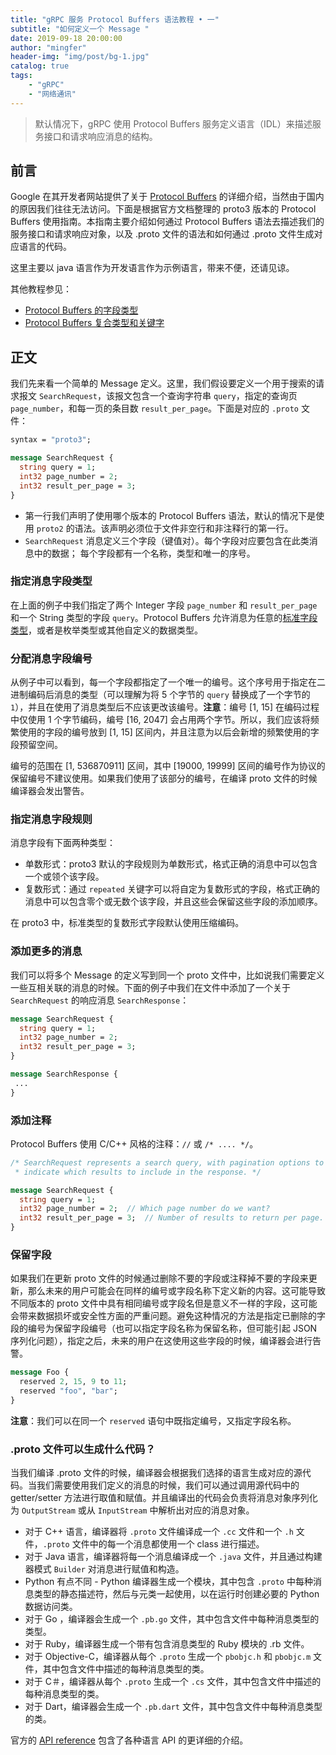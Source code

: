 ```yaml
---
title: "gRPC 服务 Protocol Buffers 语法教程 • 一"
subtitle: "如何定义一个 Message "
date: 2019-09-18 20:00:00
author: "mingfer"
header-img: "img/post/bg-1.jpg"
catalog: true
tags: 
    - "gRPC"
    - "网络通讯"
---
```


> 默认情况下，gRPC 使用 Protocol Buffers 服务定义语言（IDL）来描述服务接口和请求响应消息的结构。

## 前言

Google 在其开发者网站提供了关于 [Protocol Buffers](https://developers.google.com/protocol-buffers/docs/proto3) 的详细介绍，当然由于国内的原因我们往往无法访问。下面是根据官方文档整理的 proto3 版本的 Protocol Buffers 使用指南。本指南主要介绍如何通过 Protocol Buffers 语法去描述我们的服务接口和请求响应对象，以及 .proto 文件的语法和如何通过 .proto 文件生成对应语言的代码。

这里主要以 java 语言作为开发语言作为示例语言，带来不便，还请见谅。

其他教程参见：

- [Protocol Buffers 的字段类型](http://www.mingfer.cn/2019/09/19/grpc-protocol-buffers-2/)
- [Protocol Buffers 复合类型和关键字](http://www.mingfer.cn/2019/09/22/grpc-protocol-buffers-3/)

## 正文

我们先来看一个简单的 Message 定义。这里，我们假设要定义一个用于搜索的请求报文 `SearchRequest`，该报文包含一个查询字符串 `query`，指定的查询页 `page_number`，和每一页的条目数 `result_per_page`。下面是对应的 `.proto` 文件：

```protobuf
syntax = "proto3";

message SearchRequest {
  string query = 1;
  int32 page_number = 2;
  int32 result_per_page = 3;
}
```

- 第一行我们声明了使用哪个版本的 Protocol Buffers 语法，默认的情况下是使用 `proto2` 的语法。该声明必须位于文件非空行和非注释行的第一行。
- `SearchRequest` 消息定义三个字段（键值对）。每个字段对应要包含在此类消息中的数据； 每个字段都有一个名称，类型和唯一的序号。

### 指定消息字段类型

在上面的例子中我们指定了两个 Integer 字段 `page_number` 和 `result_per_page` 和一个 String 类型的字段 `query`。Protocol Buffers 允许消息为任意的[标准字段类型](#标准字段类型)，或者是枚举类型或其他自定义的数据类型。

### 分配消息字段编号

从例子中可以看到，每一个字段都指定了一个唯一的编号。这个序号用于指定在二进制编码后消息的类型（可以理解为将 5 个字节的 `query` 替换成了一个字节的 `1`），并且在使用了消息类型后不应该更改该编号。**注意**：编号 [1, 15] 在编码过程中仅使用 1 个字节编码，编号 [16, 2047] 会占用两个字节。所以，我们应该将频繁使用的字段的编号放到 [1, 15] 区间内，并且注意为以后会新增的频繁使用的字段预留空间。

编号的范围在 [1,  536870911] 区间，其中 [19000, 19999] 区间的编号作为协议的保留编号不建议使用。如果我们使用了该部分的编号，在编译 proto 文件的时候编译器会发出警告。

### 指定消息字段规则

消息字段有下面两种类型：

- 单数形式：proto3 默认的字段规则为单数形式，格式正确的消息中可以包含一个或领个该字段。
- 复数形式：通过 `repeated` 关键字可以将自定为复数形式的字段，格式正确的消息中可以包含零个或无数个该字段，并且这些会保留这些字段的添加顺序。

在 proto3 中，标准类型的复数形式字段默认使用压缩编码。

### 添加更多的消息

我们可以将多个 Message 的定义写到同一个 proto 文件中，比如说我们需要定义一些互相关联的消息的时候。下面的例子中我们在文件中添加了一个关于 `SearchRequest` 的响应消息 `SearchResponse`：

```protobuf
message SearchRequest {
  string query = 1;
  int32 page_number = 2;
  int32 result_per_page = 3;
}

message SearchResponse {
 ...
}
```

### 添加注释

Protocol Buffers 使用 C/C++ 风格的注释：`//` 或 `/* .... */`。

```protobuf
/* SearchRequest represents a search query, with pagination options to
 * indicate which results to include in the response. */

message SearchRequest {
  string query = 1;
  int32 page_number = 2;  // Which page number do we want?
  int32 result_per_page = 3;  // Number of results to return per page.
}
```

### 保留字段

如果我们在更新 proto 文件的时候通过删除不要的字段或注释掉不要的字段来更新，那么未来的用户可能会在同样的编号或字段名称下定义新的内容。这可能导致不同版本的 proto 文件中具有相同编号或字段名但是意义不一样的字段，这可能会带来数据损坏或安全性方面的严重问题。避免这种情况的方法是指定已删除的字段的编号为保留字段编号（也可以指定字段名称为保留名称，但可能引起 JSON 序列化问题），指定之后，未来的用户在这使用这些字段的时候，编译器会进行告警。

```protobuf
message Foo {
  reserved 2, 15, 9 to 11;
  reserved "foo", "bar";
}
```

**注意**：我们可以在同一个 `reserved` 语句中既指定编号，又指定字段名称。

### .proto 文件可以生成什么代码？

当我们编译 .proto 文件的时候，编译器会根据我们选择的语言生成对应的源代码。当我们需要使用我们定义的消息的时候，我们可以通过调用源代码中的 getter/setter 方法进行取值和赋值。并且编译出的代码会负责将消息对象序列化为 `OutputStream` 或从 `InputStream` 中解析出对应的消息对象。

- 对于 C++ 语言，编译器将 `.proto` 文件编译成一个 `.cc` 文件和一个 `.h` 文件，`.proto` 文件中的每一个消息都使用一个 class 进行描述。
- 对于 Java 语言，编译器将每一个消息编译成一个 `.java` 文件，并且通过构建器模式 `Builder` 对消息进行赋值和构造。
- Python 有点不同 -  Python 编译器生成一个模块，其中包含 `.proto` 中每种消息类型的静态描述符，然后与元类一起使用，以在运行时创建必要的 Python 数据访问类。
- 对于 Go ，编译器会生成一个 `.pb.go` 文件，其中包含文件中每种消息类型的类型。
- 对于 Ruby，编译器生成一个带有包含消息类型的 Ruby 模块的 .rb 文件。
- 对于 Objective-C，编译器从每个 `.proto` 生成一个 `pbobjc.h` 和 `pbobjc.m` 文件，其中包含文件中描述的每种消息类型的类。
- 对于 C＃，编译器从每个 `.proto` 生成一个 `.cs` 文件，其中包含文件中描述的每种消息类型的类。
- 对于 Dart，编译器会生成一个 `.pb.dart` 文件，其中包含文件中每种消息类型的类。

官方的 [API reference](https://developers.google.com/protocol-buffers/docs/reference/overview) 包含了各种语言 API 的更详细的介绍。

